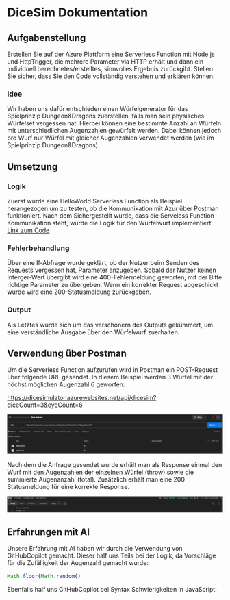 # DiceSim Dokumentation

## Aufgabenstellung
Erstellen Sie auf der Azure Plattform eine Serverless Function mit Node.js und HttpTrigger, die mehrere Parameter via HTTP erhält und dann ein individuell berechnetes/erstelltes, sinnvolles Ergebnis zurückgibt. Stellen
Sie sicher, dass Sie den Code vollständig verstehen und erklären können.
### Idee 
Wir haben uns dafür entschieden einen Würfelgenerator für das Spielprinzip Dungeon&Dragons zuerstellen, falls man sein physisches Würfelset vergessen hat. Hierbei können eine bestimmte Anzahl an Würfeln mit unterschiedlichen Augenzahlen gewürfelt werden. Dabei können jedoch pro Wurf nur Würfel mit gleicher Augenzahlen verwendet werden (wie im Spielprinzip Dungeon&Dragons).

## Umsetzung
### Logik
Zuerst wurde eine HelloWorld Serverless Function als Beispiel herangezogen um zu testen, ob die Kommunikation mit Azur über Postman funktioniert. Nach dem Sichergestellt wurde, dass die Serveless Function Kommunikation steht, wurde die Logik für den Würfelwurf implementiert. 
[Link zum Code](https://github.com/LaurinBrinkmann/WebProg/blob/main/DiceSimulator/src/functions/dicesim.js)

### Fehlerbehandlung
Über eine If-Abfrage wurde geklärt, ob der Nutzer beim Senden des Requests vergessen hat, Parameter anzugeben. Sobald der Nutzer keinen Interger-Wert übergibt wird eine 400-Fehlermeldung geworfen, mit der Bitte richtige Parameter zu übergeben. Wenn ein korrekter Request abgeschickt wurde wird eine 200-Statusmeldung zurückgeben.
### Output
Als Letztes wurde sich um das verschönern des Outputs gekümmert, um eine verständliche Ausgabe über den Würfelwurf zuerhalten.

## Verwendung über Postman
Um die Serverless Function aufzurufen wird in Postman ein POST-Request über folgende URL gesendet. In diesem Beispiel werden 3 Würfel mit der höchst möglichen Augenzahl 6 geworfen:

https://dicesimulator.azurewebsites.net/api/dicesim?diceCount=3&eyeCount=6

![Doku1](IMG/Doku1.png)

Nach dem die Anfrage gesendet wurde erhält man als Response einmal den Wurf mit den Augenzahlen der einzelnen Würfel (throw) sowie die summierte Augenanzahl (total). Zusätzlich erhält man eine 200 Statusmeldung für eine korrekte Response.

![Doku2](IMG/Doku2.png)

## Erfahrungen mit AI
Unsere Erfahrung mit AI haben wir durch die Verwendung von GitHubCopilot gemacht. Dieser half uns Teils bei der Logik, da Vorschläge für die Zufälligkeit der Augenzahl gemacht wurde:
```javascript
Math.floor(Math.random()
```
Ebenfalls half uns GitHubCopilot bei Syntax Schwierigkeiten in JavaScript.
